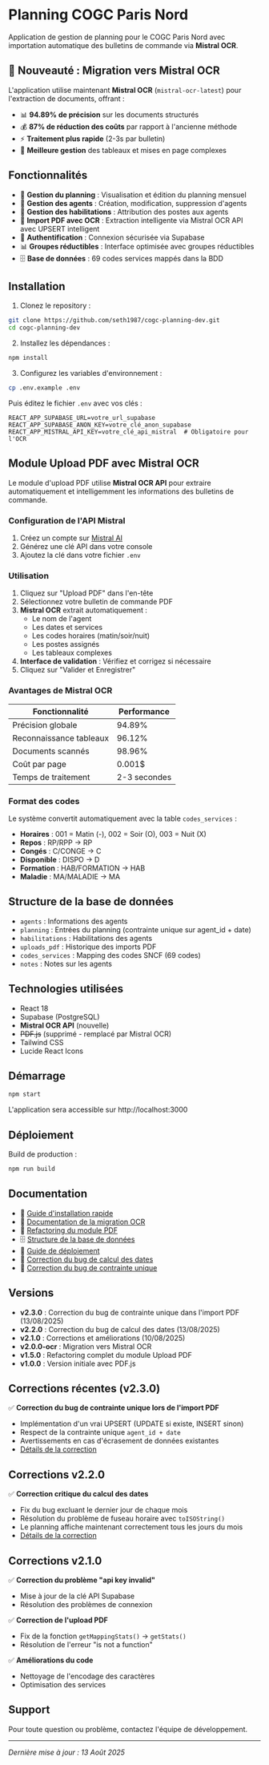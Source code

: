 # Planning COGC Paris Nord

Application de gestion de planning pour le COGC Paris Nord avec importation automatique des bulletins de commande via **Mistral OCR**.

## 🚀 Nouveauté : Migration vers Mistral OCR

L'application utilise maintenant **Mistral OCR** (`mistral-ocr-latest`) pour l'extraction de documents, offrant :
- 📊 **94.89% de précision** sur les documents structurés
- 💰 **87% de réduction des coûts** par rapport à l'ancienne méthode
- ⚡ **Traitement plus rapide** (2-3s par bulletin)
- 🎯 **Meilleure gestion** des tableaux et mises en page complexes

## Fonctionnalités

- 📅 **Gestion du planning** : Visualisation et édition du planning mensuel
- 👥 **Gestion des agents** : Création, modification, suppression d'agents
- 🎯 **Gestion des habilitations** : Attribution des postes aux agents
- 📄 **Import PDF avec OCR** : Extraction intelligente via Mistral OCR API avec UPSERT intelligent
- 🔐 **Authentification** : Connexion sécurisée via Supabase
- 📊 **Groupes réductibles** : Interface optimisée avec groupes réductibles
- 🗄️ **Base de données** : 69 codes services mappés dans la BDD

## Installation

1. Clonez le repository :
```bash
git clone https://github.com/seth1987/cogc-planning-dev.git
cd cogc-planning-dev
```

2. Installez les dépendances :
```bash
npm install
```

3. Configurez les variables d'environnement :
```bash
cp .env.example .env
```

Puis éditez le fichier `.env` avec vos clés :
```
REACT_APP_SUPABASE_URL=votre_url_supabase
REACT_APP_SUPABASE_ANON_KEY=votre_clé_anon_supabase
REACT_APP_MISTRAL_API_KEY=votre_clé_api_mistral  # Obligatoire pour l'OCR
```

## Module Upload PDF avec Mistral OCR

Le module d'upload PDF utilise **Mistral OCR API** pour extraire automatiquement et intelligemment les informations des bulletins de commande.

### Configuration de l'API Mistral

1. Créez un compte sur [Mistral AI](https://console.mistral.ai/)
2. Générez une clé API dans votre console
3. Ajoutez la clé dans votre fichier `.env`

### Utilisation

1. Cliquez sur "Upload PDF" dans l'en-tête
2. Sélectionnez votre bulletin de commande PDF
3. **Mistral OCR** extrait automatiquement :
   - Le nom de l'agent
   - Les dates et services
   - Les codes horaires (matin/soir/nuit)
   - Les postes assignés
   - Les tableaux complexes
4. **Interface de validation** : Vérifiez et corrigez si nécessaire
5. Cliquez sur "Valider et Enregistrer"

### Avantages de Mistral OCR

| Fonctionnalité | Performance |
|----------------|-------------|
| Précision globale | 94.89% |
| Reconnaissance tableaux | 96.12% |
| Documents scannés | 98.96% |
| Coût par page | 0.001$ |
| Temps de traitement | 2-3 secondes |

### Format des codes

Le système convertit automatiquement avec la table `codes_services` :
- **Horaires** : 001 = Matin (-), 002 = Soir (O), 003 = Nuit (X)
- **Repos** : RP/RPP → RP
- **Congés** : C/CONGE → C
- **Disponible** : DISPO → D
- **Formation** : HAB/FORMATION → HAB
- **Maladie** : MA/MALADIE → MA

## Structure de la base de données

- `agents` : Informations des agents
- `planning` : Entrées du planning (contrainte unique sur agent_id + date)
- `habilitations` : Habilitations des agents
- `uploads_pdf` : Historique des imports PDF
- `codes_services` : Mapping des codes SNCF (69 codes)
- `notes` : Notes sur les agents

## Technologies utilisées

- React 18
- Supabase (PostgreSQL)
- **Mistral OCR API** (nouvelle)
- ~~PDF.js~~ (supprimé - remplacé par Mistral OCR)
- Tailwind CSS
- Lucide React Icons

## Démarrage

```bash
npm start
```

L'application sera accessible sur http://localhost:3000

## Déploiement

Build de production :
```bash
npm run build
```

## Documentation

- 📝 [Guide d'installation rapide](INSTALLATION_RAPIDE.md)
- 🚀 [Documentation de la migration OCR](MIGRATION_MISTRAL_OCR.md)
- 📄 [Refactoring du module PDF](REFACTORING_UPLOAD_PDF.md)
- 🗄️ [Structure de la base de données](DATABASE.md)
- 🚀 [Guide de déploiement](DEPLOYMENT.md)
- 🐛 [Correction du bug de calcul des dates](docs/BUG_FIX_DATES.md)
- 🔧 [Correction du bug de contrainte unique](docs/BUG_FIX_UNIQUE_CONSTRAINT.md)

## Versions

- **v2.3.0** : Correction du bug de contrainte unique dans l'import PDF (13/08/2025)
- **v2.2.0** : Correction du bug de calcul des dates (13/08/2025)
- **v2.1.0** : Corrections et améliorations (10/08/2025)
- **v2.0.0-ocr** : Migration vers Mistral OCR
- **v1.5.0** : Refactoring complet du module Upload PDF
- **v1.0.0** : Version initiale avec PDF.js

## Corrections récentes (v2.3.0)

✅ **Correction du bug de contrainte unique lors de l'import PDF**
- Implémentation d'un vrai UPSERT (UPDATE si existe, INSERT sinon)
- Respect de la contrainte unique `agent_id + date`
- Avertissements en cas d'écrasement de données existantes
- [Détails de la correction](docs/BUG_FIX_UNIQUE_CONSTRAINT.md)

## Corrections v2.2.0

✅ **Correction critique du calcul des dates**
- Fix du bug excluant le dernier jour de chaque mois
- Résolution du problème de fuseau horaire avec `toISOString()`
- Le planning affiche maintenant correctement tous les jours du mois
- [Détails de la correction](docs/BUG_FIX_DATES.md)

## Corrections v2.1.0

✅ **Correction du problème "api key invalid"**
- Mise à jour de la clé API Supabase
- Résolution des problèmes de connexion

✅ **Correction de l'upload PDF**
- Fix de la fonction `getMappingStats()` → `getStats()`
- Résolution de l'erreur "is not a function"

✅ **Améliorations du code**
- Nettoyage de l'encodage des caractères
- Optimisation des services

## Support

Pour toute question ou problème, contactez l'équipe de développement.

---

*Dernière mise à jour : 13 Août 2025*